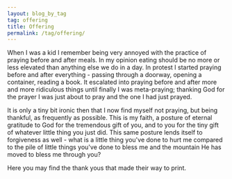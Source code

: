 ```yaml
---
layout: blog_by_tag
tag: offering
title: Offering
permalink: /tag/offering/
---
```

When I was a kid I remember being very annoyed with the practice of praying before and after meals. In my opinion eating should be no more or less elevated than anything else we do in a day. In protest I started praying before and after everything - passing through a doorway, opening a container, reading a book. It escalated into praying before and after more and more ridiculous things until finally I was meta-praying; thanking God for the prayer I was just about to pray and the one I had just prayed.

It is only a tiny bit ironic then that I now find myself not praying, but being thankful, as frequently as possible. This is my faith, a posture of eternal gratitude to God for the tremendous gift of you, and to you for the tiny gift of whatever little thing you just did. This same posture lends itself to forgiveness as well - what is a little thing you've done to hurt me compared to the pile of little things you've done to bless me and the mountain He has moved to bless me through you?

Here you may find the thank yous that made their way to print.